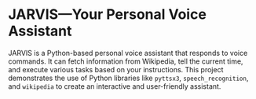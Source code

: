 # JARVIS—Your Personal Voice Assistant
JARVIS is a Python-based personal voice assistant that responds to voice commands. It can fetch information from Wikipedia, tell the current time, and execute various tasks based on your instructions. This project demonstrates the use of Python libraries like `pyttsx3`, `speech_recognition`, and `wikipedia` to create an interactive and user-friendly assistant.
